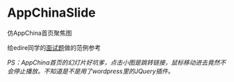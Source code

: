 AppChinaSlide
=============

仿AppChina首页聚焦图

给edire同学的[面试题](https://www.v2ex.com/t/135713)做的范例参考

*PS：AppChina首页的幻灯片好坑爹，点击小图是跳转链接，鼠标移动进去竟然不会停止播放。不知道是不是用了wordpress里的JQuery插件。*
